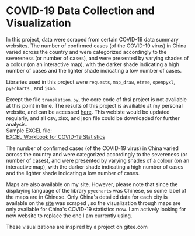 # COVID-19 Data Collection and Visualization

In this project, data were scraped from certain COVID-19 data summary websites. The number of confirmed cases (of the COVID-19 virus) in China varied across the country and were categorized accordingly to the severeness (or number of cases), and were presented by varying shades of a colour (on an interactive map), with the darker shade indicating a high number of cases and the lighter shade indicating a low number of cases.

Libraries used in this project were ``requests``, ``map_draw``, ``etree``, ``openpyxl``, ``pyecharts`` , and ``json``.

Except the file ``translation.py``, the core code of thsi project is not avaliable at this point in time. The results of this project is availiable at my personal website, and can be accessed
<a href="https://student.cs.uwaterloo.ca/~j243zhen/coronavirus/">here<a>. This webiste would be updated regularly, and all csv, xlsx, and json file could be downloaded for further analysis. <br>
Sample EXCEL file: <br>
 <a href="https://student.cs.uwaterloo.ca/~j243zhen/coronavirus/data/data.xlsx">EXCEL Workbook for COVID-19 Statistics<a>

The number of confirmed cases (of the COVID-19 virus) in China varied across the country and were categorized accordingly to the severeness (or number of cases), and were presented by varying shades of a colour (on an interactive map), with the darker shade indicating a high number of cases and the lighter shade indicating a low number of cases. 

Maps are also available on my site. However, please note that since the displaying language of the library ``pyecharts`` was Chinese, so some label of the maps are in Chinese. Only China's detailed data for each city is available on the [site](https://voice.baidu.com/act/newpneumonia/newpneumonia/) was scraped , so the visualization through maps are only available for China's COVID-19 statistics now. I am actively looking for new website to replace the one I am currently using.

These visualizations are inspired by a project on gitee.com
